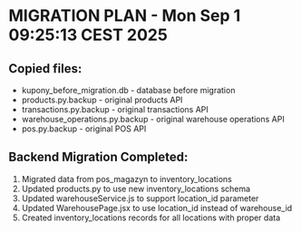 # MIGRATION PLAN - Mon Sep  1 09:25:13 CEST 2025

## Copied files:
- kupony_before_migration.db - database before migration
- products.py.backup - original products API
- transactions.py.backup - original transactions API
- warehouse_operations.py.backup - original warehouse operations API
- pos.py.backup - original POS API

## Backend Migration Completed:
1. Migrated data from pos_magazyn to inventory_locations
2. Updated products.py to use new inventory_locations schema
3. Updated warehouseService.js to support location_id parameter
4. Updated WarehousePage.jsx to use location_id instead of warehouse_id
5. Created inventory_locations records for all locations with proper data
